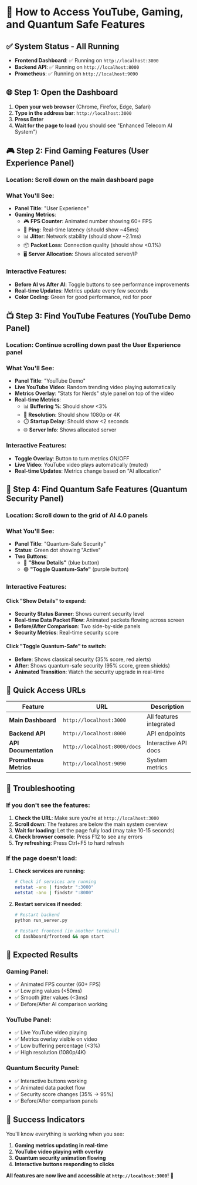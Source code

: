 # 🎯 How to Access YouTube, Gaming, and Quantum Safe Features

## ✅ **System Status - All Running**
- **Frontend Dashboard**: ✅ Running on `http://localhost:3000`
- **Backend API**: ✅ Running on `http://localhost:8000`
- **Prometheus**: ✅ Running on `http://localhost:9090`

## 🌐 **Step 1: Open the Dashboard**

1. **Open your web browser** (Chrome, Firefox, Edge, Safari)
2. **Type in the address bar**: `http://localhost:3000`
3. **Press Enter**
4. **Wait for the page to load** (you should see "Enhanced Telecom AI System")

## 🎮 **Step 2: Find Gaming Features (User Experience Panel)**

### **Location**: Scroll down on the main dashboard page

### **What You'll See**:
- **Panel Title**: "User Experience" 
- **Gaming Metrics**:
  - 🎮 **FPS Counter**: Animated number showing 60+ FPS
  - 📡 **Ping**: Real-time latency (should show ~45ms)
  - 📊 **Jitter**: Network stability (should show ~2.1ms)
  - 📦 **Packet Loss**: Connection quality (should show <0.1%)
  - 🖥️ **Server Allocation**: Shows allocated server/IP

### **Interactive Features**:
- **Before AI vs After AI**: Toggle buttons to see performance improvements
- **Real-time Updates**: Metrics update every few seconds
- **Color Coding**: Green for good performance, red for poor

## 📺 **Step 3: Find YouTube Features (YouTube Demo Panel)**

### **Location**: Continue scrolling down past the User Experience panel

### **What You'll See**:
- **Panel Title**: "YouTube Demo"
- **Live YouTube Video**: Random trending video playing automatically
- **Metrics Overlay**: "Stats for Nerds" style panel on top of the video
- **Real-time Metrics**:
  - 📊 **Buffering %**: Should show <3%
  - 🎥 **Resolution**: Should show 1080p or 4K
  - ⏱️ **Startup Delay**: Should show <2 seconds
  - 🌐 **Server Info**: Shows allocated server

### **Interactive Features**:
- **Toggle Overlay**: Button to turn metrics ON/OFF
- **Live Video**: YouTube video plays automatically (muted)
- **Real-time Updates**: Metrics change based on "AI allocation"

## 🔐 **Step 4: Find Quantum Safe Features (Quantum Security Panel)**

### **Location**: Scroll down to the grid of AI 4.0 panels

### **What You'll See**:
- **Panel Title**: "Quantum-Safe Security"
- **Status**: Green dot showing "Active"
- **Two Buttons**:
  - 🔵 **"Show Details"** (blue button)
  - 🟣 **"Toggle Quantum-Safe"** (purple button)

### **Interactive Features**:

#### **Click "Show Details"** to expand:
- **Security Status Banner**: Shows current security level
- **Real-time Data Packet Flow**: Animated packets flowing across screen
- **Before/After Comparison**: Two side-by-side panels
- **Security Metrics**: Real-time security score

#### **Click "Toggle Quantum-Safe"** to switch:
- **Before**: Shows classical security (35% score, red alerts)
- **After**: Shows quantum-safe security (95% score, green shields)
- **Animated Transition**: Watch the security upgrade in real-time

## 🎯 **Quick Access URLs**

| Feature | URL | Description |
|---------|-----|-------------|
| **Main Dashboard** | `http://localhost:3000` | All features integrated |
| **Backend API** | `http://localhost:8000` | API endpoints |
| **API Documentation** | `http://localhost:8000/docs` | Interactive API docs |
| **Prometheus Metrics** | `http://localhost:9090` | System metrics |

## 🚨 **Troubleshooting**

### **If you don't see the features:**

1. **Check the URL**: Make sure you're at `http://localhost:3000`
2. **Scroll down**: The features are below the main system overview
3. **Wait for loading**: Let the page fully load (may take 10-15 seconds)
4. **Check browser console**: Press F12 to see any errors
5. **Try refreshing**: Press Ctrl+F5 to hard refresh

### **If the page doesn't load:**

1. **Check services are running**:
   ```bash
   # Check if services are running
   netstat -ano | findstr ":3000"
   netstat -ano | findstr ":8000"
   ```

2. **Restart services if needed**:
   ```bash
   # Restart backend
   python run_server.py
   
   # Restart frontend (in another terminal)
   cd dashboard/frontend && npm start
   ```

## 🎉 **Expected Results**

### **Gaming Panel**:
- ✅ Animated FPS counter (60+ FPS)
- ✅ Low ping values (<50ms)
- ✅ Smooth jitter values (<3ms)
- ✅ Before/After AI comparison working

### **YouTube Panel**:
- ✅ Live YouTube video playing
- ✅ Metrics overlay visible on video
- ✅ Low buffering percentage (<3%)
- ✅ High resolution (1080p/4K)

### **Quantum Security Panel**:
- ✅ Interactive buttons working
- ✅ Animated data packet flow
- ✅ Security score changes (35% → 95%)
- ✅ Before/After comparison panels

## 🎯 **Success Indicators**

You'll know everything is working when you see:
1. **Gaming metrics updating in real-time**
2. **YouTube video playing with overlay**
3. **Quantum security animation flowing**
4. **Interactive buttons responding to clicks**

**All features are now live and accessible at `http://localhost:3000`!** 🚀

